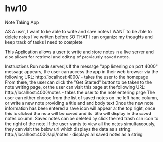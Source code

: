 # hw10
Note Taking App

AS A user, I want to be able to write and save notes
I WANT to be able to delete notes I've written before
SO THAT I can organize my thoughts and keep track of tasks I need to complete

This Application allows a user to write and store notes in a live server and also allows 
for retrieval and editing of previously saved notes.

Instructions
Run node server.js
If the message "app listening on port 4000" message appears, the user can access the app
in their web browser via the following URL:
	http://localhost:4000/ - takes the user to the homepage
From there, the user can click the "Get Started" button to be taken to the note writing 
page, or the user can visit this page at the following URL:
	http://localhost:4000/notes - takes the user to the note entering page
	The user can either choose from the list of saved notes on the left hand column, or
	write a new note providing a title and and body text
	Once the new note information has been entered a save icon will appear at the top right,
	once this is clicked the note will be saved and its' title will display in the saved notes
	column.
	Saved notes can be deleted by click the red trash can icon to the right of the note.
	If the user wants to view all the notes simultaneously, they can visit the below url
	which displays the data as a string:
	http://localhost:4000/api/notes - displays all saved notes as a string
	
	
